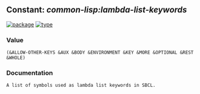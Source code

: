 ## Constant: ***common-lisp:lambda-list-keywords***
[![package](https://img.shields.io/badge/Package-COMMON--LISP-5f9ea0.svg?style=social&colorA=999999)](../) [![type](https://img.shields.io/badge/Type-Constant-5f9ea0.svg?style=social&colorA=999999)](../#constant) 
### Value
```
(&ALLOW-OTHER-KEYS &AUX &BODY &ENVIRONMENT &KEY &MORE &OPTIONAL &REST &WHOLE)
```
### Documentation
```
A list of symbols used as lambda list keywords in SBCL.
```
